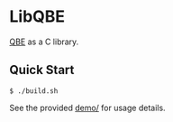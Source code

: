 # LibQBE
[QBE](https://c9x.me/compile/) as a C library.

## Quick Start
```console
$ ./build.sh
```

See the provided [demo/](demo/) for usage details.
